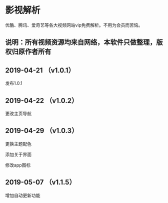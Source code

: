 # 影视解析

优酷、腾讯、爱奇艺等各大视频网站vip免费解析。不用为会员而苦恼。

## 说明：所有视频资源均来自网络，本软件只做整理，版权归原作者所有

## 2019-04-21 （v1.0.1）
发布1.0.1

## 2019-04-22 （v1.0.2）

更改主页导航

## 2019-04-29 （v1.0.3）

更换主题配色

添加关于界面

修改app图标

## 2019-05-07 （v1.1.5）

增加自动更新功能


